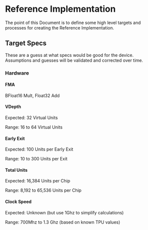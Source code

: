 # Reference Implementation

The point of this Document is to define some high level targets and processes for creating the Reference Implementation.


## Target Specs

These are a guess at what specs would be good for the device. 
Assumptions and guesses will be validated and corrected over time.

### Hardware 

#### FMA

BFloat16 Mult, Float32 Add

#### VDepth

Expected: 32 Virtual Units

Range: 16 to 64 Virtual Units

#### Early Exit 

Expected: 100 Units per Early Exit 

Range: 10 to 300 Units per Exit


#### Total Units 

Expected: 16,384 Units per Chip

Range: 8,192‬ to 65,536‬ Units per Chip 


#### Clock Speed

Expected: Unknown (but use 1Ghz to simplify calculations)

Range: 700Mhz to 1.3 Ghz (based on known TPU values)












